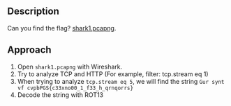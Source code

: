 ## Description
Can you find the flag? [shark1.pcapng](https://mercury.picoctf.net/static/0505a462ac9beb7412596855df280f6b/shark1.pcapng).

## Approach
1. Open `shark1.pcapng` with Wireshark.
2. Try to analyze TCP and HTTP (For example, filter: tcp.stream eq 1)
3. When trying to analyze `tcp.stream eq 5`, we will find the string `Gur synt vf cvpbPGS{c33xno00_1_f33_h_qrnqorrs}`
4. Decode the string with ROT13